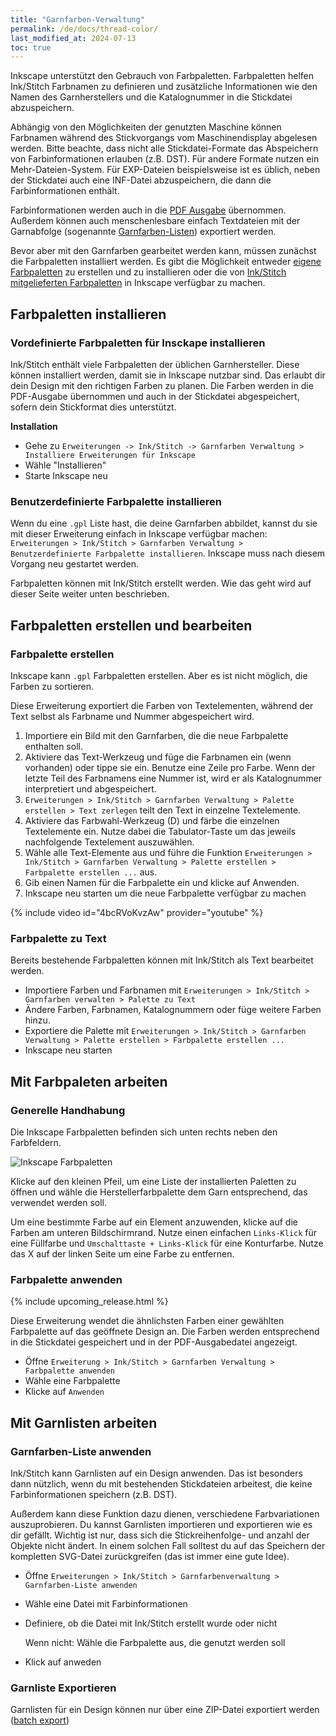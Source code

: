 ```yaml
---
title: "Garnfarben-Verwaltung"
permalink: /de/docs/thread-color/
last_modified_at: 2024-07-13
toc: true
---
```

Inkscape unterstützt den Gebrauch von Farbpaletten. Farbpaletten helfen Ink/Stitch Farbnamen zu definieren und zusätzliche Informationen wie den Namen des Garnherstellers und die Katalognummer in die Stickdatei abzuspeichern.

Abhängig von den Möglichkeiten der genutzten Maschine können Farbnamen während des Stickvorgangs vom Maschinendisplay abgelesen werden. Bitte beachte, dass nicht alle Stickdatei-Formate das Abspeichern von Farbinformationen erlauben (z.B. DST). Für andere Formate nutzen ein Mehr-Dateien-System. Für EXP-Dateien beispielsweise ist es üblich, neben der Stickdatei auch eine INF-Datei abzuspeichern, die dann die Farbinformationen enthält.

Farbinformationen werden auch in die [PDF Ausgabe](/de/docs/threadlist/) übernommen. Außerdem können auch menschenlesbare einfach Textdateien mit der Garnabfolge (sogenannte [Garnfarben-Listen](/de/docs/threadlist/)) exportiert werden.

Bevor aber mit den Garnfarben gearbeitet werden kann, müssen zunächst die Farbpaletten installiert werden. Es gibt die Möglichkeit entweder [eigene Farbpaletten](/de/docs/thread-color/#benutzerdefinierte-farbpalette-installieren) zu erstellen und zu installieren oder die von [Ink/Stitch mitgelieferten Farbpaletten](/de/docs/thread-color/#vordefinierte-farbpaletten-für-insckape-installieren) in Inkscape verfügbar zu machen.

## Farbpaletten installieren

### Vordefinierte Farbpaletten für Insckape installieren

Ink/Stitch enthält viele Farbpaletten der üblichen Garnhersteller. Diese können installiert werden, damit sie in Inkscape nutzbar sind.
Das erlaubt dir dein Design mit den richtigen Farben zu planen. Die Farben werden in die PDF-Ausgabe übernommen und auch in der Stickdatei abgespeichert, sofern dein Stickformat dies unterstützt.

**Installation**

* Gehe zu `Erweiterungen -> Ink/Stitch -> Garnfarben Verwaltung > Installiere Erweiterungen für Inkscape`
* Wähle "Installieren"
* Starte Inkscape neu

### Benutzerdefinierte Farbpalette installieren

Wenn du eine `.gpl` Liste hast, die deine Garnfarben abbildet, kannst du sie mit dieser Erweiterung einfach in Inkscape verfügbar machen: `Erweiterungen > Ink/Stitch > Garnfarben Verwaltung > Benutzerdefinierte Farbpalette installieren`.
Inkscape muss nach diesem Vorgang neu gestartet werden.

Farbpaletten können mit Ink/Stitch erstellt werden. Wie das geht wird auf dieser Seite weiter unten beschrieben.

## Farbpaletten erstellen und bearbeiten

### Farbpalette erstellen

Inkscape kann `.gpl` Farbpaletten erstellen. Aber es ist nicht möglich, die Farben zu sortieren.

Diese Erweiterung exportiert die Farben von Textelementen, während der Text selbst als Farbname und Nummer abgespeichert wird.

1. Importiere ein Bild mit den Garnfarben, die die neue Farbpalette enthalten soll.
2. Aktiviere das Text-Werkzeug und füge die Farbnamen ein (wenn vorhanden) oder tippe sie ein.
   Benutze eine Zeile pro Farbe.
   Wenn der letzte Teil des Farbnamens eine Nummer ist, wird er als Katalognummer interpretiert und abgespeichert.
3. `Erweiterungen > Ink/Stitch > Garnfarben Verwaltung > Palette erstellen > Text zerlegen` teilt den Text in einzelne Textelemente.
4. Aktiviere das Farbwahl-Werkzeug (D) und färbe die einzelnen Textelemente ein.
   Nutze dabei die Tabulator-Taste um das jeweils nachfolgende Textelement auszuwählen.
5. Wähle alle Text-Elemente aus und führe die Funktion `Erweiterungen > Ink/Stitch > Garnfarben Verwaltung > Palette erstellen > Farbpalette erstellen ...` aus.
6. Gib einen Namen für die Farbpalette ein und klicke auf Anwenden.
7. Inkscape neu starten um die neue Farbpalette verfügbar zu machen

{% include video id="4bcRVoKvzAw" provider="youtube" %}

### Farbpalette zu Text

Bereits bestehende Farbpaletten können mit Ink/Stitch als Text bearbeitet werden.

* Importiere Farben und Farbnamen mit `Erweiterungen > Ink/Stitch > Garnfarben verwalten > Palette zu Text`
* Ändere Farben, Farbnamen, Katalognummern oder füge weitere Farben hinzu.
* Exportiere die Palette mit `Erweiterungen > Ink/Stitch > Garnfarben Verwaltung > Palette erstellen > Farbpalette erstellen ...`
* Inkscape neu starten

## Mit Farbpaleten arbeiten

### Generelle Handhabung

Die Inkscape Farbpaletten befinden sich unten rechts neben den Farbfeldern.

![Inkscape Farbpaletten](/assets/images/docs/palettes-location.png)

Klicke auf den kleinen Pfeil, um eine Liste der installierten Paletten zu öffnen und wähle die Herstellerfarbpalette dem Garn entsprechend, das verwendet werden soll.

Um eine bestimmte Farbe auf ein Element anzuwenden, klicke auf die Farben am unteren Bildschirmrand. Nutze einen einfachen `Links-Klick` für eine Füllfarbe und `Umschalttaste + Links-Klick` für eine Konturfarbe. Nutze das X auf der linken Seite um eine Farbe zu entfernen.

### Farbpalette anwenden

{% include upcoming_release.html %}

Diese Erweiterung wendet die ähnlichsten Farben einer gewählten Farbpalette auf das geöffnete Design an.
Die Farben werden entsprechend in die Stickdatei gespeichert und in der PDF-Ausgabedatei angezeigt.

* Öffne `Erweiterung > Ink/Stitch > Garnfarben Verwaltung > Farbpalette anwenden`
* Wähle eine Farbpalette
* Klicke auf `Anwenden`

## Mit Garnlisten arbeiten

### Garnfarben-Liste anwenden

Ink/Stitch kann Garnlisten auf ein Design anwenden. Das ist besonders dann nützlich, wenn du mit bestehenden Stickdateien arbeitest, die keine Farbinformationen speichern (z.B. DST).

Außerdem kann diese Funktion dazu dienen, verschiedene Farbvariationen auszuprobieren. Du kannst Garnlisten importieren und exportieren wie es dir gefällt. Wichtig ist nur, dass sich die Stickreihenfolge- und anzahl der Objekte nicht ändert. In einem solchen Fall solltest du auf das Speichern der kompletten SVG-Datei zurückgreifen (das ist immer eine gute Idee).

* Öffne `Erweiterungen > Ink/Stitch > Garnfarbenverwaltung > Garnfarben-Liste anwenden`
* Wähle eine Datei mit Farbinformationen
* Definiere, ob die Datei mit Ink/Stitch erstellt wurde oder nicht

  Wenn nicht: Wähle die Farbpalette aus, die genutzt werden soll
* Klick auf anweden

### Garnliste Exportieren

Garnlisten für ein Design können nur über eine ZIP-Datei exportiert werden ([batch export](/de/docs/import-export/#batch-export))
